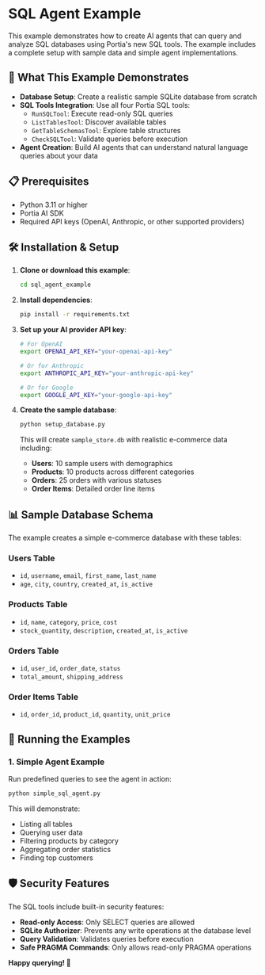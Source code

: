 # SQL Agent Example

This example demonstrates how to create AI agents that can query and analyze SQL databases using Portia's new SQL tools. The example includes a complete setup with sample data and  simple agent implementations.

## 🚀 What This Example Demonstrates

- **Database Setup**: Create a realistic sample SQLite database from scratch
- **SQL Tools Integration**: Use all four Portia SQL tools:
  - `RunSQLTool`: Execute read-only SQL queries
  - `ListTablesTool`: Discover available tables
  - `GetTableSchemasTool`: Explore table structures
  - `CheckSQLTool`: Validate queries before execution
- **Agent Creation**: Build AI agents that can understand natural language queries about your data

## 📋 Prerequisites

- Python 3.11 or higher
- Portia AI SDK
- Required API keys (OpenAI, Anthropic, or other supported providers)

## 🛠️ Installation & Setup

1. **Clone or download this example**:
   ```bash
   cd sql_agent_example
   ```

2. **Install dependencies**:
   ```bash
   pip install -r requirements.txt
   ```

3. **Set up your AI provider API key**:
   ```bash
   # For OpenAI
   export OPENAI_API_KEY="your-openai-api-key"
   
   # Or for Anthropic
   export ANTHROPIC_API_KEY="your-anthropic-api-key"
   
   # Or for Google
   export GOOGLE_API_KEY="your-google-api-key"
   ```

4. **Create the sample database**:
   ```bash
   python setup_database.py
   ```

   This will create `sample_store.db` with realistic e-commerce data including:
   - **Users**: 10 sample users with demographics
   - **Products**: 10 products across different categories
   - **Orders**: 25 orders with various statuses
   - **Order Items**: Detailed order line items

## 📊 Sample Database Schema

The example creates a simple e-commerce database with these tables:

### Users Table
- `id`, `username`, `email`, `first_name`, `last_name`
- `age`, `city`, `country`, `created_at`, `is_active`

### Products Table  
- `id`, `name`, `category`, `price`, `cost`
- `stock_quantity`, `description`, `created_at`, `is_active`

### Orders Table
- `id`, `user_id`, `order_date`, `status`
- `total_amount`, `shipping_address`

### Order Items Table
- `id`, `order_id`, `product_id`, `quantity`, `unit_price`

## 🎯 Running the Examples

### 1. Simple Agent Example

Run predefined queries to see the agent in action:

```bash
python simple_sql_agent.py
```

This will demonstrate:
- Listing all tables
- Querying user data
- Filtering products by category
- Aggregating order statistics
- Finding top customers

## 🛡️ Security Features

The SQL tools include built-in security features:

- **Read-only Access**: Only SELECT queries are allowed
- **SQLite Authorizer**: Prevents any write operations at the database level
- **Query Validation**: Validates queries before execution
- **Safe PRAGMA Commands**: Only allows read-only PRAGMA operations

**Happy querying! 🎉**
